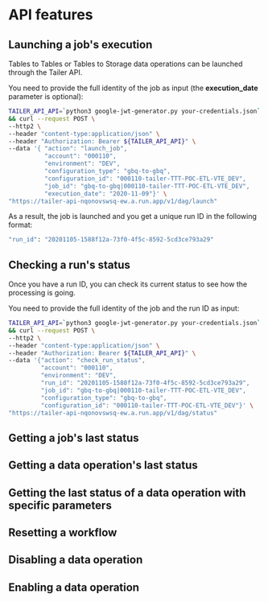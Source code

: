 # API features

## Launching a job's execution

Tables to Tables or Tables to Storage data operations can be launched through the Tailer API.

You need to provide the full identity of the job as input \(the **execution\_date** parameter is optional\):

```bash
TAILER_API_API=`python3 google-jwt-generator.py your-credentials.json` \
&& curl --request POST \
--http2 \
--header "content-type:application/json" \
--header "Authorization: Bearer ${TAILER_API_API}" \
--data '{ "action": "launch_job",
          "account": "000110",
          "environment": "DEV",
          "configuration_type": "gbq-to-gbq",
          "configuration_id": "000110-tailer-TTT-POC-ETL-VTE_DEV",
          "job_id": "gbq-to-gbq|000110-tailer-TTT-POC-ETL-VTE_DEV",
          "execution_date": "2020-11-09"}' \
"https://tailer-api-nqonovswsq-ew.a.run.app/v1/dag/launch"
```

As a result, the job is launched and you get a unique run ID in the following format: 

```bash
"run_id": "20201105-1588f12a-73f0-4f5c-8592-5cd3ce793a29"
```

## Checking a run's status

Once you have a run ID, you can check its current status to see how the processing is going.

You need to provide the full identity of the job and the run ID as input:

```bash
TAILER_API_API=`python3 google-jwt-generator.py your-credentials.json` \
&& curl --request POST \
--http2 \
--header "content-type:application/json" \
--header "Authorization: Bearer ${TAILER_API_API}" \
--data '{"action": "check_run_status",
         "account": "000110",
         "environment": "DEV",
         "run_id": "20201105-1588f12a-73f0-4f5c-8592-5cd3ce793a29",
         "job_id": "gbq-to-gbq|000110-tailer-TTT-POC-ETL-VTE_DEV",
         "configuration_type": "gbq-to-gbq",
         "configuration_id": "000110-tailer-TTT-POC-ETL-VTE_DEV"}' \
"https://tailer-api-nqonovswsq-ew.a.run.app/v1/dag/status"
```

## Getting a job's last status

## Getting a data operation's last status

## Getting the last status of a data operation with specific parameters

## Resetting a workflow

## Disabling a data operation

## Enabling a data operation

